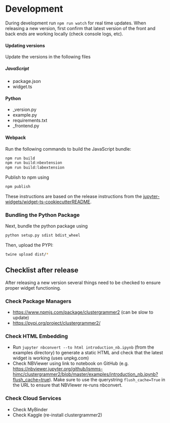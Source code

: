 # Development

During development run `npm run watch` for real time updates. When releasing a new version, first confirm that latest version of the front and back ends are working locally (check console logs, etc).

#### Updating versions
Update the versions in the following files

##### JavaScript

* package.json
* widget.ts

#### Python

* _version.py
* example.py
* requirements.txt
* _frontend.py


#### Webpack

Run the following commands to build the JavaScript bundle:

```bash
npm run build
npm run build:nbextension
npm run build:labextension
```

Publish to npm using
```bash
npm publish
```

These instructions are based on the release instructions from the [jupyter-widgets/widget-ts-cookiecutterREADME](https://github.com/jupyter-widgets/widget-ts-cookiecutter).

### Bundling the Python Package

Next, bundle the python package using

```bash
python setup.py sdist bdist_wheel
```

Then, upload the PYPI:

```bash
twine upload dist/*
```

##  Checklist after release

After releasing a new version several things need to be checked to ensure proper widget functioning.

### Check Package Managers

- https://www.npmjs.com/package/clustergrammer2 (can be slow to update)
- https://pypi.org/project/clustergrammer2/

### Check HTML Embedding
- Run `jupyter nbconvert --to html introduction_nb.ipynb` (from the examples directory) to generate a static HTML and check that the latest widget is working (uses unpkg.com)
- Check NBViewer using link to notebook on GitHub (e.g. https://nbviewer.jupyter.org/github/ismms-himc/clustergrammer2/blob/master/examples/introduction_nb.ipynb?flush_cache=true). Make sure to use the querystring `flush_cache=True` in the URL to ensure that NBVIewer re-runs nbconvert.

### Check Cloud Services
- Check MyBinder
- Check Kaggle (re-install clustergrammer2)
